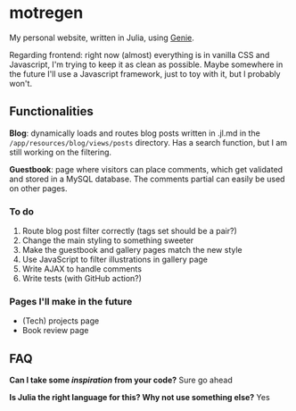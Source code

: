 # motregen

My personal website, written in Julia, using [Genie](https://github.com/GenieFramework/Genie.jl).

Regarding frontend: right now (almost) everything is in vanilla CSS and Javascript, I'm trying to keep it as clean as possible. Maybe somewhere in the future I'll use a Javascript framework, just to toy with it, but I probably won't.

## Functionalities

**Blog**: dynamically loads and routes blog posts written in .jl.md in the `/app/resources/blog/views/posts` directory. Has a search function, but I am still working on the filtering.

**Guestbook**: page where visitors can place comments, which get validated and stored in a MySQL database. The comments partial can easily be used on other pages.

### To do
1. Route blog post filter correctly (tags set should be a pair?)
2. Change the main styling to something sweeter
3. Make the guestbook and gallery pages match the new style
4. Use JavaScript to filter illustrations in gallery page
5. Write AJAX to handle comments
6. Write tests (with GitHub action?)

### Pages I'll make in the future
- (Tech) projects page
- Book review page

## FAQ

**Can I take some *inspiration* from your code?** Sure go ahead

**Is Julia the right language for this? Why not use something else?** Yes
